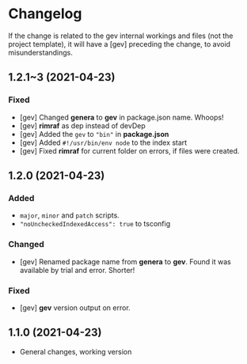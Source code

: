 # Changelog


If the change is related to the gev internal workings and files (not the project template), it will have a [gev] preceding the change, to avoid misunderstandings.


<!-- # for major version, ## for minor and patch -->
<!--
## 1.0.1 (YYYY-MM-DD)
### Added
*
### Changed
*
### Fixed
*
-->


## 1.2.1~3 (2021-04-23)

### Fixed

* [gev] Changed **genera** to **gev** in package.json name. Whoops!
* [gev] **rimraf** as dep instead of devDep
* [gev] Added the `gev` to `"bin"` in **package.json**
* [gev] Added `#!/usr/bin/env node` to the index start
* [gev] Fixed **rimraf** for current folder on errors, if files were created.



## 1.2.0 (2021-04-23)

### Added

* `major`, `minor` and `patch` scripts.
* `"noUncheckedIndexedAccess": true` to tsconfig
### Changed

* [gev] Renamed package name from **genera** to **gev**. Found it was available by trial and error. Shorter!

### Fixed

* [gev] **gev** version output on error.



## 1.1.0 (2021-04-23)

* General changes, working version